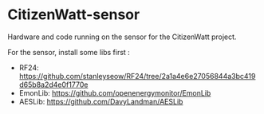 CitizenWatt-sensor
==================
Hardware and code running on the sensor for the CitizenWatt project.

For the sensor, install some libs first :
- RF24: https://github.com/stanleyseow/RF24/tree/2a1a4e6e27056844a3bc419d65b8a2d4e0f1770e
- EmonLib: https://github.com/openenergymonitor/EmonLib
- AESLib: https://github.com/DavyLandman/AESLib
